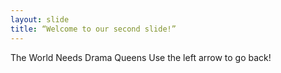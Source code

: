 ```yaml
---
layout: slide
title: “Welcome to our second slide!”
---
```

The World Needs Drama Queens
Use the left arrow to go back!
